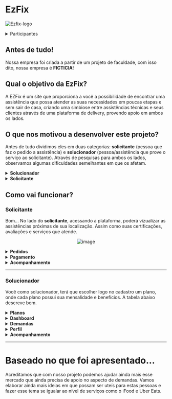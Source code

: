 # EzFix
![Ezfix-logo](https://user-images.githubusercontent.com/70718058/144712310-16f75ddc-71b6-47d7-84ba-b20fa706abe9.png)

<details>
  <summary>Participantes</summary>
    <p><a href="https://github.com/AlanCoelho">Alan Coelho</a></p>
    <p><a href="https://github.com/JoaoPedroArnaut">João Pedro Arnaut</a></p>
    <p><a href="https://github.com/Italo-de-Souza">Ítalo de Souza</a></p>
    <p><a href="https://github.com/Yuri-Cruz">Yuri Cruz</a></p>
    <p><a href="https://github.com/sergioetrindade">Sergio Trindade</a></p>
    <p><a href="https://github.com/AmorimJoaoVitor">João Amorim</a></p>
</details>

## Antes de tudo!
<p>Nossa empresa foi criada a partir de um projeto de faculdade, com isso dito, nossa empresa é <b>FICTICIA</b>!</p>

## Qual o objetivo da EzFix?
<p>A EZFix é um site que proporciona a você a possibilidade de encontrar uma
assistência que possa atender as suas necessidades em poucas etapas e
sem sair de casa, criando uma simbiose
entre assistências técnicas e seus clientes através de uma
plataforma de delivery, provendo apoio em ambos os
lados.</p>

## O que nos motivou a desenvolver este projeto?
<p>Antes de tudo dividimos eles em duas categorias:
<b>solicitante</b> (pessoa que faz o pedido a assistência) e
<b>solucionador</b> (pessoa/assistência que prove o serviço ao
solicitante).
Através de pesquisas para ambos os lados, observamos
algumas dificuldades semelhantes em que os afetam.</p>

<details>
  <summary><b>Solucionador</b></summary>
  <ul>
    <li>Poucas demandas, resultandoem baixa renda</li>
    <li>Dificuldade na gestão nos pedidos</li>
    <li>Demora para fazer um orçamento</li>
  </ul>
</details>  

<details>
  <summary><b>Solicitante</b></summary>
  <ul>
    <li>Dificuldade em encontrar uma assistência de confiança</li>
    <li>Desconfiança nos valores propostos</li>
    <li>Demora no atendimento</li>
  </ul>
</details>  

## Como vai funcionar?
### Solicitante
<p>Bom... No lado do <b>solicitante</b>, acessando a plataforma, poderá vizualizar as assistências próximas de sua localização. Assim como suas certificações, avaliações e serviços que atende.</p>

<div align=center>
  
  ![image](https://user-images.githubusercontent.com/70718058/144713337-28759db1-f475-4d41-b7f9-d8fddd212480.png)

</div>

<details>
  <summary><b>Pedidos</b></summary>
  <p>Como solicitante, você poderá solicitar um orçamento para assistências escolhidas por você, descrevendo o nome do equipamento, modelo, problema e descrição!</p>
  
  <div align=center>
    
   ![image](https://user-images.githubusercontent.com/70718058/144714447-8af05347-3381-41fc-b46b-d6e82aabf841.png)

  </div>
</details>  

<details>
  <summary><b>Pagamento</b></summary>
  <p>Após o técnico retornar com um orçamento para seu pedido, você poderá decidir se aceita ou não o valor proposto pelo técnico. Caso aceite, poderá contar com a segurança do pagamento via mercado-pago! Além de ter a opção de ter seu equipamento ser entregue pela nossa parceira <b>LALAMOVE</b></p>
  
  <div align=center>
    
   ![image](https://user-images.githubusercontent.com/70718058/144714760-da62a86a-2b6c-468c-8620-caf18b9eda00.png)

  </div>
</details>  

<details>
  <summary><b>Acompanhamento</b></summary>
  <p>Você poderá acompanhar o status do seu pedido conforme o avanço do atendimento. E em caso de dúvidas que possam surgir, tanto sua, quanto do técnico, nossa plataforma conta com um chat para que possam se comunicar e assim garantir um melhor atendimento!</p>
  
  <div align=center>
    
   ![image](https://user-images.githubusercontent.com/70718058/144714929-f72e3d1c-800d-468d-9132-da64a9e2a444.png)
    
   ![image](https://user-images.githubusercontent.com/70718058/144715157-939aeb61-fe6f-4af2-8aa4-aaefe0fbed57.png)

  </div>
</details>  

<hr>

### Solucionador
<p>Você como solucionador, terá que escolher logo no cadastro um plano, onde cada plano possui sua mensalidade e benefícios. A tabela abaixo descreve bem.</p>
<!-- ÍNICIO PLANOS -->
<details>
  <summary><b>Planos</b></summary>
  <div align=center>

<table>
  <tr>
    <td align=center>
      <h2>Básico</h2>
      Grátis
    </td>
    <td align=center>
      <h2>Intermediário</h2> 
      R$100,00/mês
    </td>
    <td align=center>
      <h2>Avançado</h2>
      R$175,00/mês
    </td>
  </tr>

  <tr>
    <td>
      Acesso a dashboard
    </td>
    <td>
      Acesso a dashboard
    </td>
    <td>
      Acesso a dashboard
    </td>
  </tr>

  <tr>
    <td>
      Suporte 24/7
    </td>
    <td>
      Suporte 24/7
    </td>
    <td>
      Suporte 24/7
    </td>
  </tr>

   <tr>
    <td>
      <br>
    </td>
    <td>
      Frete grátis até 5km
    </td>
    <td>
      Frete grátis até 15km
    </td>
  </tr>

   <tr>
    <td>
      <br>
    </td>
    <td>
      Destaque na plataforma por 2 semanas ao mês
    </td>
    <td>
      Destaque na plataforma todos os dias
    </td>
  </tr>

   <tr>
    <td>
      <br>
    </td>
    <td>
      <br>
    </td>
    <td>
      Métricas personalizadas
    </td>
  </tr>

</table>
  </div>
</details>  
<!-- FIM PLANOS -->

<details>
  <summary><b>Dashboard</b></summary>
  <p>Em nosso sistema, você conta com uma dashboard, onde poderá contar com informações como, últimas avaliações, acompanhar sua avaliação média, novos pedidos e sua receita por tipo de itens atendidos</p>
  
<div align=center>
    
  ![image](https://user-images.githubusercontent.com/70718058/144717663-0d74aa76-76f5-45ec-aa96-39486298a386.png)

 </div>
</details>  

<details>
  <summary><b>Demandas</b></summary>
  <p>Você terá controle de todos os seu pedidos. Temos um menu especialmente para isso, onde você poderá acomapanhar os novos pedidos que chegam para orçar e os pedidos que estão em andamento, assim como os concluídos.</p>
  
<div align=center>
    
  ![image](https://user-images.githubusercontent.com/70718058/144718004-3263c8cb-5f96-4d3e-8a70-e879c86323e0.png)

 </div>
  
  <p>Ao fazer o orçamento, você poderá orçar cada item individualmente, de acordo com o problema relatado.</p>
  
  <div aling=center>
    
   ![image](https://user-images.githubusercontent.com/70718058/144718354-9462bd89-4f27-4f79-8c03-1799cd5ff16a.png)

    
  </div>
</details>  
  

<details>
  <summary><b>Perfil</b></summary>
  <p>Sua assistência deverá ter sempre sua marca, então contará com a página pava ver sua informações cadastrais e se necessário edita-las.</p>
  <p>Temos a aba "certificações" onde você poderá adicionar certificados conquistados, para exibir ao cliente que visitar sua assistência.</p>
  
<div align=center>
    
  ![image](https://user-images.githubusercontent.com/70718058/144718164-9d6c126e-1ede-43e9-9536-3c3dcc26b09c.png)

 </div>
</details>

<details>
  <summary><b>Acompanhamento</b></summary>
  <p>Você poderá acompanhar o status do seu pedido conforme o avanço do atendimento. E em caso de dúvidas que possam surgir, tanto sua, quanto do cliente, nossa plataforma conta com um chat para que possam se comunicar e assim garantir um melhor atendimento!</p>
  
  <div align=center>
    
   ![image](https://user-images.githubusercontent.com/70718058/144718816-9ce47082-e096-478b-a1a1-6b0fb364fe28.png)
    
   ![image](https://user-images.githubusercontent.com/70718058/144715157-939aeb61-fe6f-4af2-8aa4-aaefe0fbed57.png)

  </div>
</details> 

<hr>

# Baseado no que foi apresentado...
<p>Acreditamos que com nosso projeto podemos ajudar ainda mais
esse mercado que ainda precisa de apoio no aspecto de
demandas. Vamos elaborar ainda mais ideias em que possam ser
uteís para estas pessoas e fazer esse tema se igualar ao nível de
serviços como o iFood e Uber Eats.</p>


